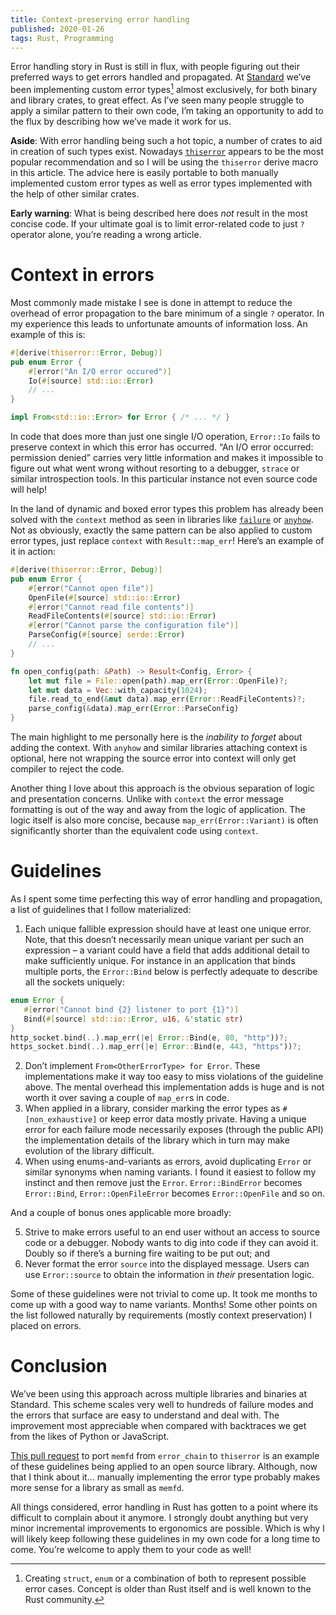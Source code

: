 ```yaml
---
title: Context-preserving error handling
published: 2020-01-26
tags: Rust, Programming
---
```


Error handling story in Rust is still in flux, with people figuring out their preferred ways to get
errors handled and propagated. At [Standard](https://standard.ai/) we’ve been implementing custom
error types[^1] almost exclusively, for both binary and library crates, to great effect. As I’ve
seen many people struggle to apply a similar pattern to their own code, I’m taking an opportunity
to add to the flux by describing how we’ve made it work for us.

[^1]: Creating `struct`, `enum` or a combination of both to represent possible error cases. Concept
  is older than Rust itself and is well known to the Rust community.

**Aside**: With error handling being such a hot topic, a number of crates to aid in creation of
such types exist.  Nowadays [`thiserror`] appears to be the most popular recommendation and so I
will be using the `thiserror` derive macro in this article. The advice here is easily portable to
both manually implemented custom error types as well as error types implemented with the help of
other similar crates.

**Early warning**: What is being described here does _not_ result in the most concise code. If your
ultimate goal is to limit error-related code to just `?` operator alone, you’re reading a wrong
article.

[`thiserror`]: https://github.com/dtolnay/thiserror

# Context in errors

Most commonly made mistake I see is done in attempt to reduce the overhead of error propagation to
the bare minimum of a single `?` operator. In my experience this leads to unfortunate amounts of
information loss. An example of this is:

```rust
#[derive(thiserror::Error, Debug)]
pub enum Error {
    #[error("An I/O error occured")]
    Io(#[source] std::io::Error)
    // ...
}

impl From<std::io::Error> for Error { /* ... */ }
```

In code that does more than just one single I/O operation, `Error::Io` fails to preserve
context in which this error has occurred. “An I/O error occurred: permission denied” carries very
little information and makes it impossible to figure out what went wrong without resorting to a
debugger, `strace` or similar introspection tools. In this particular instance not even source code
will help!

In the land of dynamic and boxed error types this problem has already been solved with the `context`
method as seen in libraries like [`failure`][failure_context] or [`anyhow`][anyhow_context].  Not
as obviously, exactly the same pattern can be also applied to custom error types, just replace
`context` with `Result::map_err`! Here’s an example of it in action:

[failure_context]: https://docs.rs/failure/0.1.6/failure/trait.Fail.html#method.context
[anyhow_context]: https://docs.rs/anyhow/1.0.26/anyhow/struct.Error.html#method.context

```rust
#[derive(thiserror::Error, Debug)]
pub enum Error {
    #[error("Cannot open file")]
    OpenFile(#[source] std::io::Error)
    #[error("Cannot read file contents")]
    ReadFileContents(#[source] std::io::Error)
    #[error("Cannot parse the configuration file")]
    ParseConfig(#[source] serde::Error)
    // ...
}

fn open_config(path: &Path) -> Result<Config, Error> {
    let mut file = File::open(path).map_err(Error::OpenFile)?;
    let mut data = Vec::with_capacity(1024);
    file.read_to_end(&mut data).map_err(Error::ReadFileContents)?;
    parse_config(&data).map_err(Error::ParseConfig)
}
```

The main highlight to me personally here is the *inability to forget* about adding the context.
With `anyhow` and similar libraries attaching context is optional, here not wrapping the source
error into context will only get compiler to reject the code.

Another thing I love about this approach is the obvious separation of logic and presentation
concerns. Unlike with `context` the error message formatting is out of the way and away from the
logic of application. The logic itself is also more concise, because `map_err(Error::Variant)` is
often significantly shorter than the equivalent code using `context`.

# Guidelines

As I spent some time perfecting this way of error handling and propagation, a list of guidelines
that I follow materialized:

1. Each unique fallible expression should have at least one unique error. Note, that this doesn’t
necessarily mean unique variant per such an expression – a variant could have a field that adds
additional detail to make sufficiently unique. For instance in an application that binds
multiple ports, the `Error::Bind` below is perfectly adequate to describe all the sockets
uniquely:

```rust
enum Error {
   #[error("Cannot bind {2} listener to port {1}")]
   Bind(#[source] std::io::Error, u16, &'static str)
}
http_socket.bind(..).map_err(|e| Error::Bind(e, 80, "http"))?;
https_socket.bind(..).map_err(|e| Error::Bind(e, 443, "https"))?;
```

2. Don’t implement `From<OtherErrorType> for Error`. These implementations make it way too easy
   to miss violations of the guideline above. The mental overhead this implementation adds is
   huge and is not worth it over saving a couple of `map_err`s in code.
3. When applied in a library, consider marking the error types as `#[non_exhaustive]` or keep error
   data mostly private. Having a unique error for each failure mode necessarily exposes (through
   the public API) the implementation details of the library which in turn may make evolution of
   the library difficult.
4. When using enums-and-variants as errors, avoid duplicating `Error` or similar synonyms when
   naming variants. I found it easiest to follow my instinct and then remove just the `Error`.
   `Error::BindError` becomes `Error::Bind`, `Error::OpenFileError` becomes `Error::OpenFile` and
   so on.

And a couple of bonus ones applicable more broadly:

5. Strive to make errors useful to an end user without an access to source code or a debugger.
   Nobody wants to dig into code if they can avoid it. Doubly so if there’s a burning fire waiting
   to be put out; and
6. Never format the error `source` into the displayed message. Users can use `Error::source` to
   obtain the information in *their* presentation logic.

Some of these guidelines were not trivial to come up. It took me months to come up with a good way
to name variants. Months! Some other points on the list followed naturally by requirements (mostly
context preservation) I placed on errors.

# Conclusion

We’ve been using this approach across multiple libraries and binaries at Standard. This scheme
scales very well to hundreds of failure modes and the errors that surface are easy to understand
and deal with. The improvement most appreciable when compared with backtraces we get from the likes
of Python or JavaScript.

[This pull request][memfd_pr] to port `memfd` from `error_chain` to `thiserror` is an example of
these guidelines being applied to an open source library. Although, now that I think about it…
manually implementing the error type probably makes more sense for a library as small as `memfd`.

[memfd_pr]: https://github.com/lucab/memfd-rs/pull/7

All things considered, error handling in Rust has gotten to a point where its difficult to complain
about it anymore. I strongly doubt anything but very minor incremental improvements to ergonomics
are possible. Which is why I will likely keep following these guidelines in my own code for a long
time to come. You’re welcome to apply them to your code as well!
